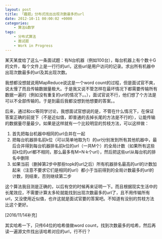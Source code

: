 ```yaml
---
layout: post
title: 「趣题」分布式找出出现次数最多的url
date: 2012-10-11 00:00:02 +0000
categories:
    - 算法&数学
tags:
    - 分布式算法
    - 面试题
    - Work in Progress
---
```


某天某度给了这么一条面试题：有N台机器（例如100台），每台机器上有个数十G的文件，每个文件上是一行行的url，这些url是用户访问的记录。求出所有机器中出现次数最多的url及其出现次数。

我想都没想就说用MapReduce说这是一个word count的过程，但是面试官不爽，说太慢了而且传输数据量极大。于是我又说不管怎样在最坏情况下都需要传输所有数据一遍的（例如没有重复的url的情况下。。），面试官说不行，他们想了个方法是可以不全部传输的。于是到最后我都没想到他想要的答案。。

后来，通过和cc等同学讨论，我想面试官想说的是，不管在什么情况下，在保证答案正确的前提下（不是近似值，即普通的去掉长尾的方法是不行的），让能传输的数据量尽量最少。如果是这样就有一个比较明显的剪枝方法，可以这样做：

1. 首先把每台机器中相同的url合并在一起
1. 把每台机器排名前k位（可以简单地取为1）的url分别发到所有其他机器中，最后合并得到每台机器排名前k位的url（一共M个）的全局计数（如果所有这些前k位的url都不相同，那么最多有M=N⋅k个url），然后把这些url从每台机的排名中删除
1. 如果当前（删掉第2步中那些topk的url之后）所有机器排名最高的url的计数加起来（注意不要求它们是相同的url）都小于当前得到的全局计数最多的url的计数，则结束，否则继续第二步

这个算法我目测是正确的，以后有空的时候再来证明一下。而且根据现实生活中的长尾效应，不需要计算太多轮就能找到出现次数最多的url了，且不用传输所有url，又没使用近似值，也许这就是面试官要的答案吧。不知道有没别的剪枝方法比这个更好。

[2016/11/14补充]

其实哈希一下，只传64位的哈希值做word
count，找到次数最多的哈希，然后再读一遍源文件找出该哈希对应的url，行不行？
